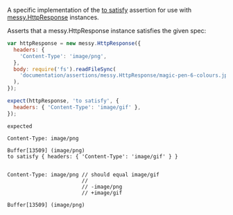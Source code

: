 A specific implementation of the [to satisfy](http://unexpected.js.org/assertions/any/to-satisfy/) assertion
for use with [messy.HttpResponse](https://github.com/papandreou/messy) instances.

Asserts that a messy.HttpResponse instance satisfies the given spec:

```js
var httpResponse = new messy.HttpResponse({
  headers: {
    'Content-Type': 'image/png',
  },
  body: require('fs').readFileSync(
    'documentation/assertions/messy.HttpResponse/magic-pen-6-colours.jpg'
  ),
});

expect(httpResponse, 'to satisfy', {
  headers: { 'Content-Type': 'image/gif' },
});
```

```output
expected

Content-Type: image/png

Buffer[13509] (image/png)
to satisfy { headers: { 'Content-Type': 'image/gif' } }


Content-Type: image/png // should equal image/gif
                        //
                        // -image/png
                        // +image/gif

Buffer[13509] (image/png)
```
